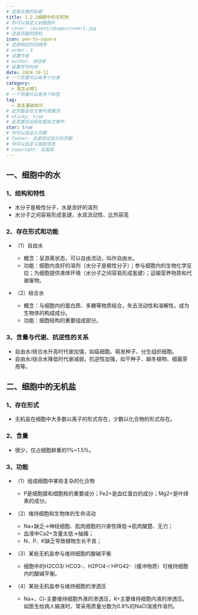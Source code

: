 ```yaml
---
# 这是文章的标题
title: 1.2.2细胞中的无机物
# 你可以自定义封面图片
# cover: /assets/images/cover1.jpg
# 这是页面的图标
icon: pen-to-square
# 这是侧边栏的顺序
# order: 3
# 设置作者
# author: 诗往哥
# 设置写作时间
date: 2024-10-12
# 一个页面可以有多个分类
category:
  - 高生必修1
# 一个页面可以有多个标签
tag:
  - 高生基础知识
# 此页面会在文章列表置顶
# sticky: true
# 此页面会出现在星标文章中
star: true
# 你可以自定义页脚
# footer: 这是测试显示的页脚
# 你可以自定义版权信息
# copyright: 无版权
---
```


## 一、细胞中的水

### 1、结构和特性

* 水分子是极性分子，水是良好的溶剂
* 水分子之间容易形成氢键，水具流动性、比热容高

### 2、存在形式和功能

* （1）自由水

  + 概念：呈游离状态，可以自由流动，叫作自由水。
  + 功能：细胞内良好的溶剂（水分子是极性分子）；参与细胞内的生物化学反应；为细胞提供液体环境（水分子之间容易形成氢键）；运输营养物质和代谢废物。

* （2）结合水

  + 概念：与细胞内的蛋白质、多糖等物质结合，失去流动性和溶解性，成为生物体的构成成分。
  + 功能：细胞结构的重要组成部分。

### 3、含量与代谢、抗逆性的关系

* 自由水/结合水升高时代谢加强，如癌细胞、萌发种子、分生组织细胞。
* 自由水/结合水降低时代谢减弱，抗逆性加强，如干种子、越冬植物、细菌芽孢等。

## 二、细胞中的无机盐

### 1、存在形式

* 无机盐在细胞中大多数以离子的形式存在，少数以化合物的形式存在。

### 2、含量

* 很少，仅占细胞鲜重的1%~1.5%。

### 3、功能

* （1）组成细胞中某些复杂的化合物

  + P是细胞膜和细胞核的重要成分；Fe2+是血红蛋白的成分；Mg2+是叶绿素的成分。

* （2）维持细胞和生物体的生命活动

  + Na+缺乏→神经细胞、肌肉细胞的兴奋性降低→肌肉酸楚、无力；
  + 血液中Ca2+含量太低→抽搐；
  + N、P、K缺乏导致植物生长不良；

* （3）某些无机盐参与维持细胞的酸碱平衡

  + 细胞中的H2CO3/ HCO3-、H2PO4-/ HPO42-（缓冲物质）可维持细胞内的酸碱平衡。

* （4）某些无机盐参与维持细胞的渗透压

  + Na+、Cl-主要维持细胞外液的渗透压，K+主要维持细胞内液的渗透压。如医生给病人输液时，常采用质量分数为0.9%的NaCl溶液作溶剂。

